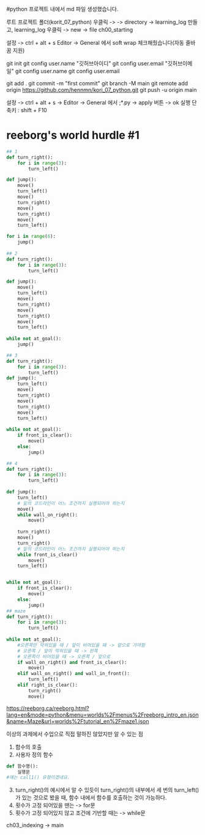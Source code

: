 #python 프로젝트 내에서 md 파일 생성했습니다.

루트 프로젝트 폴더(korit_07_python) 우클릭 -> 
-> directory -> learning_log 만들고, learning_log 우클릭
-> new -> file
ch00_starting

설정 -> ctrl + alt + s
Editor -> General 에서 soft wrap 체크해줬습니다(자동 줄바꿈 지원)

git init
git config user.name "깃허브아이디"
git config user.email "깃허브이메일"
git config user.name
git config user.email

git add .
git commit -m "first commit"
git branch -M main
git remote add origin https://github.com/hennmn/kori_07_python.git
git push -u origin main

설정 -> ctrl + alt + s ->
Editor -> General 에서 ;*.py -> apply 버튼 -> ok
실행 단축키 : shift + F10

# reeborg's world hurdle #1
```python
## 1
def turn_right():
    for i in range(3):
        turn_left()

def jump():
    move()
    turn_left()
    move()
    turn_right()
    move()
    turn_right()
    move()
    turn_left()

for i in range(6):
    jump()
    
## 2
def turn_right():
    for i in range(3):
        turn_left()

def jump():
    move()
    turn_left()
    move()
    turn_right()
    move()
    turn_right()
    move()
    turn_left()
    
while not at_goal():
    jump()

## 3
def turn_right():
    for i in range(3):
        turn_left()
def jump():
    turn_left()
    move()
    turn_right()
    move()
    turn_right()
    move()
    turn_left()
    
while not at_goal():
    if front_is_clear():
        move()
    else:
        jump()

## 4
def turn_right():
    for i in range(3):
        turn_left()
        
def jump():
    turn_left()
    # 밑의 코드라인이 어느 조건까지 실행되어야 하는지
    move()
    while wall_on_right():
        move()
    
    turn_right()
    move()
    turn_right()
    # 밑의 코드라인이 어느 조건까지 실행되어야 하는지
    while front_is_clear()
        move()
    turn_left()


while not at_goal():
    if front_is_clear():
        move()
    else:
        jump()
## maze
def turn_right():
    for i in range(3):
        turn_left()
        
while not at_goal():
    #오른쪽만 막혀있을 때 / 앞이 비어있을 때 -> 앞으로 가야함
    # 오른쪽 / 앞이 막혀있을 때 -> 왼쪽
    # 오른쪽이 비어있을 때 -> 오른쪽 / 앞으로
    if wall_on_right() and front_is_clear():
        move()
    elif wall_on_right() and wall_in_front():
        turn_left()
    elif right_is_clear():
        turn_right()
        move()
```
https://reeborg.ca/reeborg.html?lang=en&mode=python&menu=worlds%2Fmenus%2Freeborg_intro_en.json&name=Maze&url=worlds%2Ftutorial_en%2Fmaze1.json

이상의 과제에서 수업으로 직접 말하진 않았지만 알 수 있는 점
1. 함수의 호출
2. 사용자 정의 함수
```python
def 함수명():
    실행문
#얘는 call1() 유형이겠네요.
```
3. turn_right()의 예시에서 알 수 있듯이
   turn_right()의 내부에서 세 번의 turn_left()가 있는 것으로 봤을 때, 함수 내에서 함수를 호출하는 것이 가능하다.  
4. 횟수가 고정 되어있을 땐는 -> for문
5. 횟수가 고정 되어있지 않고 조건에 기반할 때는 -> while문

ch03_indexing -> main

